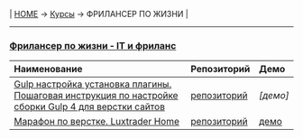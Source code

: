 | [HOME](https://github.com/vik-vavilikhin/vik-vavilikhin.github.io) 
&rarr; [Курсы](https://github.com/vik-vavilikhin/Courses) &rarr; ФРИЛАНСЕР ПО ЖИЗНИ |

-------------------------------------------------------------------------------
### **[Фрилансер по жизни - IT и фриланс](https://www.youtube.com/channel/UCedskVwIKiZJsO8XdJdLKnA)**
|                      Наименование                      | Репозиторий | Демо |
|:-------------------------------------------------------|:------------|:-----|
|[Gulp настройка установка плагины. Пошаговая инструкция по настройке сборки Gulp 4 для верстки сайтов](https://www.youtube.com/watch?v=stFOy0Noahg)|[репозиторий](https://github.com/vik-vavilikhin/Courses/tree/master/Freelancer)|_[демо]_|
|[Марафон по верстке. Luxtrader Home](https://www.youtube.com/watch?v=GNvcGNx5zgQ&list=PLM6XATa8CAG6MOSVCJPNS9ARQ518hPBjF)|[репозиторий](https://github.com/vik-vavilikhin/Courses/tree/master/Freelancer/LuxtraderHome)|[демо](https://vik-vavilikhin.github.io/Courses/Freelancer/LuxtraderHome/)|
